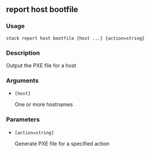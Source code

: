 ## report host bootfile

### Usage

`stack report host bootfile {host ...} {action=string}`

### Description


Output the PXE file for a host


### Arguments

* `[host]`

   One or more hostnames


### Parameters
* `[action=string]`

   Generate PXE file for a specified action


